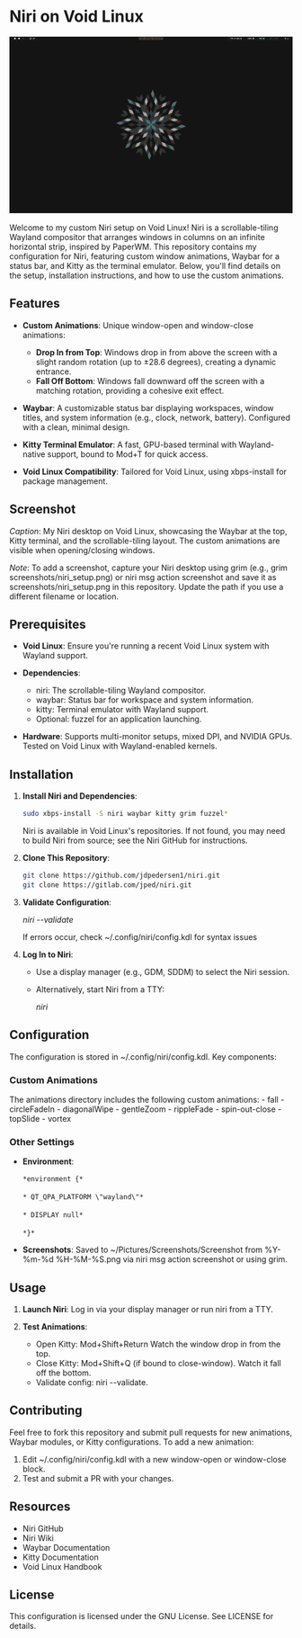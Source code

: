 # Niri on Void Linux

![screenshot](screenshot.png)

Welcome to my custom Niri setup on Void Linux! Niri is a
scrollable-tiling Wayland compositor that arranges windows in columns on
an infinite horizontal strip, inspired by PaperWM. This repository
contains my configuration for Niri, featuring custom window animations,
Waybar for a status bar, and Kitty as the terminal emulator. Below,
you'll find details on the setup, installation instructions, and how to
use the custom animations.

## Features

- **Custom Animations**: Unique window-open and window-close animations:

  - **Drop In from Top**: Windows drop in from above the screen with a
    slight random rotation (up to ±28.6 degrees), creating a dynamic
    entrance.
  - **Fall Off Bottom**: Windows fall downward off the screen with a
    matching rotation, providing a cohesive exit effect.

- **Waybar**: A customizable status bar displaying workspaces, window
  titles, and system information (e.g., clock, network, battery).
  Configured with a clean, minimal design.

- **Kitty Terminal Emulator**: A fast, GPU-based terminal with
  Wayland-native support, bound to Mod+T for quick access.

- **Void Linux Compatibility**: Tailored for Void Linux, using
  xbps-install for package management.

## Screenshot

*Caption*: My Niri desktop on Void Linux, showcasing the Waybar at the
top, Kitty terminal, and the scrollable-tiling layout. The custom
animations are visible when opening/closing windows.

*Note*: To add a screenshot, capture your Niri desktop using grim (e.g.,
grim screenshots/niri_setup.png) or niri msg action screenshot and save
it as screenshots/niri_setup.png in this repository. Update the path if
you use a different filename or location.

## Prerequisites

- **Void Linux**: Ensure you're running a recent Void Linux system with
  Wayland support.

- **Dependencies**:

  - niri: The scrollable-tiling Wayland compositor.
  - waybar: Status bar for workspace and system information.
  - kitty: Terminal emulator with Wayland support.
  - Optional: fuzzel for an application launching.

- **Hardware**: Supports multi-monitor setups, mixed DPI, and NVIDIA
  GPUs. Tested on Void Linux with Wayland-enabled kernels.

## Installation

1.  **Install Niri and Dependencies**:
    ```bash
    sudo xbps-install -S niri waybar kitty grim fuzzel*
    ```
    Niri is available in Void Linux's repositories. If not found, you
    may need to build Niri from source; see the Niri GitHub for
    instructions.

2.  **Clone This Repository**:
    ```bash
    git clone https://github.com/jdpedersen1/niri.git
    git clone https://gitlab.com/jped/niri.git
    ```

3.  **Validate Configuration**:
    
    *niri \--validate*

    If errors occur, check \~/.config/niri/config.kdl for syntax issues

4.  **Log In to Niri**:

    - Use a display manager (e.g., GDM, SDDM) to select the Niri
      session.

    - Alternatively, start Niri from a TTY:

      *niri*

## Configuration

The configuration is stored in \~/.config/niri/config.kdl. Key
components:

### Custom Animations

The animations directory includes the following custom animations:
    - fall
    - circleFadeIn
    - diagonalWipe
    - gentleZoom
    - rippleFade
    - spin-out-close
    - topSlide
    - vortex


### Other Settings
- **Environment**:
  ```kdl
  *environment {*

  * QT_QPA_PLATFORM \"wayland\"*

  * DISPLAY null*

  *}*
  ```
- **Screenshots**: Saved to \~/Pictures/Screenshots/Screenshot from
  %Y-%m-%d %H-%M-%S.png via niri msg action screenshot or using grim.

## Usage

1.  **Launch Niri**: Log in via your display manager or run niri from a
    TTY.

2.  **Test Animations**:

    - Open Kitty: Mod+Shift+Return Watch the window drop in from the top.
    - Close Kitty: Mod+Shift+Q (if bound to close-window). Watch it fall off
      the bottom.
    - Validate config: niri \--validate.

## Contributing

Feel free to fork this repository and submit pull requests for new
animations, Waybar modules, or Kitty configurations. To add a new
animation:

1.  Edit \~/.config/niri/config.kdl with a new window-open or
    window-close block.
2.  Test and submit a PR with your changes.

## Resources

- Niri GitHub
- Niri Wiki
- Waybar Documentation
- Kitty Documentation
- Void Linux Handbook

## License

This configuration is licensed under the GNU License. See LICENSE for
details.
